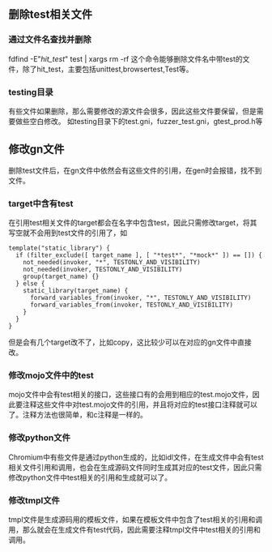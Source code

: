 ## 删除test相关文件
### 通过文件名查找并删除
fdfind -E"*hit_test*" test | xargs rm -rf
这个命令能够删除文件名中带test的文件，除了hit_test，主要包括unittest,browsertest,Test等。
### testing目录
有些文件如果删除，那么需要修改的源文件会很多，因此这些文件要保留，但是需要做些空白修改。
如testing目录下的test.gni，fuzzer_test.gni，gtest_prod.h等

## 修改gn文件
删除test文件后，在gn文件中依然会有这些文件的引用，在gen时会报错，找不到文件。
### target中含有test
在引用test相关文件的target都会在名字中包含test，因此只需修改target，将其写空就不会用到test文件的引用了，如
```
template("static_library") {
  if (filter_exclude([ target_name ], [ "*test*", "*mock*" ]) == []) {
    not_needed(invoker, "*", TESTONLY_AND_VISIBILITY)
    not_needed(invoker, TESTONLY_AND_VISIBILITY)
    group(target_name) {}
  } else {
    static_library(target_name) {
      forward_variables_from(invoker, "*", TESTONLY_AND_VISIBILITY)
      forward_variables_from(invoker, TESTONLY_AND_VISIBILITY)
    }
  }
}
```
但是会有几个target改不了，比如copy，这比较少可以在对应的gn文件中直接改。
### 修改mojo文件中的test
mojo文件中会有test相关的接口，这些接口有的会用到相应的test.mojo文件，因此要注释这些文件中对test.mojo文件的引用，并且将对应的test接口注释就可以了。注释方法也很简单，和c注释是一样的。
### 修改python文件
Chromium中有些文件是通过python生成的，比如idl文件，在生成文件中会有test相关文件引用和调用，也会在生成源码文件同时生成其对应的test文件，因此只需修改python文件中test相关的引用和生成就可以了。
### 修改tmpl文件
tmpl文件是生成源码用的模板文件，如果在模板文件中包含了test相关的引用和调用，那么就会在生成文件有test代码，因此需要注释tmpl文件中test相关的引用和调用。
